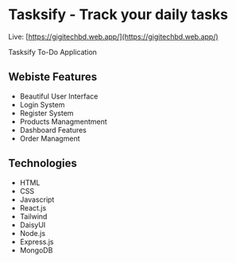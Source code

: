 # Tasksify - Track your daily tasks

Live: [https://gigitechbd.web.app/](https://gigitechbd.web.app/)

Tasksify To-Do Application

## Webiste Features

- Beautiful User Interface
- Login System
- Register System
- Products Managmentment
- Dashboard Features
- Order Managment

## Technologies
- HTML
- CSS
- Javascript
- React.js
- Tailwind
- DaisyUI
- Node.js
- Express.js
- MongoDB





